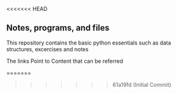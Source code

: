 <<<<<<< HEAD
## Notes, programs, and files

This repository contains the basic python essentials such as data structures, excercises and notes

The links Point to Content that can be referred

=======

>>>>>>> 61a19fd (Initial Commit)
